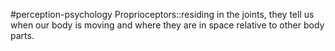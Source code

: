 #perception-psychology 
Proprioceptors::residing in the joints, they tell us when our body is moving and where they are in space relative to other body parts. 